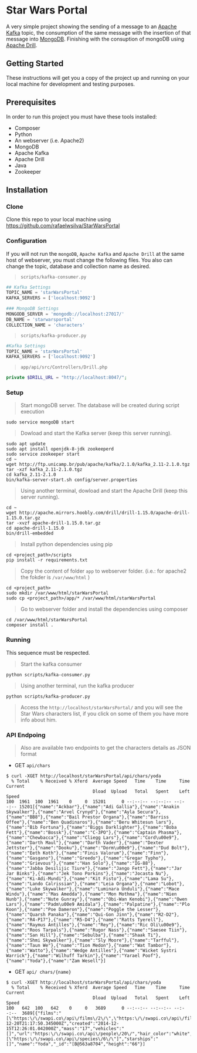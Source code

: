 # Star Wars Portal

A very simple project showing the sending of a message to an [Apache Kafka](https://kafka.apache.org/) topic, the consumption of the same message with the insertion of that message into [MongoDB](https://www.mongodb.com/). Finishing with the consuption of mongoDB using [Apache Drill](https://drill.apache.org).

## Getting Started

These instructions will get you a copy of the project up and running on your local machine for development and testing purposes.

## Prerequisites

In order to run this project you must have these tools installed:

- Composer
- Python
- An webserver (i.e. Apache2)
- MongoDB
- Apache Kafka
- Apache Drill
- Java
- Zookeeper

## Installation

### Clone

Clone this repo to your local machine using https://github.com/rafaelwsilva/StarWarsPortal

### Configuration

If you will not run the `mongoDB`, `Apache Kafka` and `Apache Drill` at the same host of webserver, you must change the following files. You also can change the topic, database and collection name as desired.

> `scripts/kafka-consumer.py`

```python
## Kafka Settings
TOPIC_NAME = 'starWarsPortal'
KAFKA_SERVERS = ['localhost:9092']

### MongoDB Settings
MONGODB_SERVER = 'mongodb://localhost:27017/'
DB_NAME = 'starwarsportal'
COLLECTION_NAME = 'characters'
```

> `scripts/kafka-producer.py`

```python
#Kafka Settings
TOPIC_NAME = 'starWarsPortal'
KAFKA_SERVERS = ['localhost:9092']
```

> `app/api/src/Controllers/Drill.php`

```php
private $DRILL_URL = "http://localhost:8047/";
```

### Setup

> Start mongoDB server. The database will be created during script execution

```shell
sudo service mongoDB start
```

> Dowload and start the Kafka server (keep this server running).

```shell
sudo apt update
sudo apt install openjdk-8-jdk zookeeperd
sudo service zookeeper start
cd ~
wget http://ftp.unicamp.br/pub/apache/kafka/2.1.0/kafka_2.11-2.1.0.tgz 
tar -xzf kafka_2.11-2.1.0.tgz
cd kafka_2.11-2.1.0
bin/kafka-server-start.sh config/server.properties
```

> Using another terminal, dowload and start the Apache Drill (keep this server running).

```shell
cd ~
wget http://apache.mirrors.hoobly.com/drill/drill-1.15.0/apache-drill-1.15.0.tar.gz
tar -xvzf apache-drill-1.15.0.tar.gz
cd apache-drill-1.15.0
bin/drill-embedded
```

> Install python dependencies using pip

```shell
cd <project_path>/scripts
pip install -r requirements.txt
```

> Copy the content of folder `app` to webserver folder. (i.e.: for apache2 the fokder is `/var/www/html` )

```shell
cd <project_path>
sudo mkdir /var/www/html/starWarsPortal
sudo cp <project_path>/app/* /var/www/html/starWarsPortal
```

> Go to webserver folder and install the dependencies using composer

```
cd /var/www/html/starWarsPortal
composer install .
```

### Running

This sequence must be respected.

> Start the kafka consumer

    python scripts/kafka-consumer.py

> Using another terminal, run the kafka producer

    python scripts/kafka-producer.py

> Access the `http://localhost/starWarsPortal/` and you will see  the Star Wars characters list, if you click on some of them you have more info about him.

### API Endpoing

> Also are available two endpoints to get the characters details as JSON format

- GET `api/chars`

```shell
$ curl -XGET http://localhost/starWarsPortal/api/chars/yoda
  % Total    % Received % Xferd  Average Speed   Time    Time     Time  Current
                                 Dload  Upload   Total   Spent    Left  Speed
100  1961  100  1961    0     0  15201      0 --:--:-- --:--:-- --:--:-- 15201[{"name":"Ackbar"},{"name":"Adi Gallia"},{"name":"Anakin Skywalker"},{"name":"Arvel Crynyd"},{"name":"Ayla Secura"},{"name":"BB8"},{"name":"Bail Prestor Organa"},{"name":"Barriss Offee"},{"name":"Ben Quadinaros"},{"name":"Beru Whitesun lars"},{"name":"Bib Fortuna"},{"name":"Biggs Darklighter"},{"name":"Boba Fett"},{"name":"Bossk"},{"name":"C-3PO"},{"name":"Captain Phasma"},{"name":"Chewbacca"},{"name":"Cliegg Lars"},{"name":"Cord\u00e9"},{"name":"Darth Maul"},{"name":"Darth Vader"},{"name":"Dexter Jettster"},{"name":"Dooku"},{"name":"Dorm\u00e9"},{"name":"Dud Bolt"},{"name":"Eeth Koth"},{"name":"Finis Valorum"},{"name":"Finn"},{"name":"Gasgano"},{"name":"Greedo"},{"name":"Gregar Typho"},{"name":"Grievous"},{"name":"Han Solo"},{"name":"IG-88"},{"name":"Jabba Desilijic Tiure"},{"name":"Jango Fett"},{"name":"Jar Jar Binks"},{"name":"Jek Tono Porkins"},{"name":"Jocasta Nu"},{"name":"Ki-Adi-Mundi"},{"name":"Kit Fisto"},{"name":"Lama Su"},{"name":"Lando Calrissian"},{"name":"Leia Organa"},{"name":"Lobot"},{"name":"Luke Skywalker"},{"name":"Luminara Unduli"},{"name":"Mace Windu"},{"name":"Mas Amedda"},{"name":"Mon Mothma"},{"name":"Nien Nunb"},{"name":"Nute Gunray"},{"name":"Obi-Wan Kenobi"},{"name":"Owen Lars"},{"name":"Padm\u00e9 Amidala"},{"name":"Palpatine"},{"name":"Plo Koon"},{"name":"Poe Dameron"},{"name":"Poggle the Lesser"},{"name":"Quarsh Panaka"},{"name":"Qui-Gon Jinn"},{"name":"R2-D2"},{"name":"R4-P17"},{"name":"R5-D4"},{"name":"Ratts Tyerell"},{"name":"Raymus Antilles"},{"name":"Rey"},{"name":"Ric Oli\u00e9"},{"name":"Roos Tarpals"},{"name":"Rugor Nass"},{"name":"Saesee Tiin"},{"name":"San Hill"},{"name":"Sebulba"},{"name":"Shaak Ti"},{"name":"Shmi Skywalker"},{"name":"Sly Moore"},{"name":"Tarfful"},{"name":"Taun We"},{"name":"Tion Medon"},{"name":"Wat Tambor"},{"name":"Watto"},{"name":"Wedge Antilles"},{"name":"Wicket Systri Warrick"},{"name":"Wilhuff Tarkin"},{"name":"Yarael Poof"},{"name":"Yoda"},{"name":"Zam Wesell"}]

```

- GET `api/ chars/{name}`

```shell
$ curl -XGET http://localhost/starWarsPortal/api/chars/yoda
  % Total    % Received % Xferd  Average Speed   Time    Time     Time  Current
                                 Dload  Upload   Total   Spent    Left  Speed
100   642  100   642    0     0   3689      0 --:--:-- --:--:-- --:--:--  3689[{"films":"[\"https:\/\/swapi.co\/api\/films\/2\/\",\"https:\/\/swapi.co\/api\/films\/5\/\",\"https:\/\/swapi.co\/api\/films\/4\/\",\"https:\/\/swapi.co\/api\/films\/6\/\",\"https:\/\/swapi.co\/api\/films\/3\/\"]","homeworld":"https:\/\/swapi.co\/api\/planets\/28\/","gender":"male","skin_color":"green","edited":"2014-12-20T21:17:50.345000Z","created":"2014-12-15T12:26:01.042000Z","mass":"17","vehicles":"[]","url":"https:\/\/swapi.co\/api\/people\/20\/","hair_color":"white","birth_year":"896BBY","eye_color":"brown","species":"[\"https:\/\/swapi.co\/api\/species\/6\/\"]","starships":"[]","name":"Yoda","_id":"[B@563a8704","height":"66"}]

```
